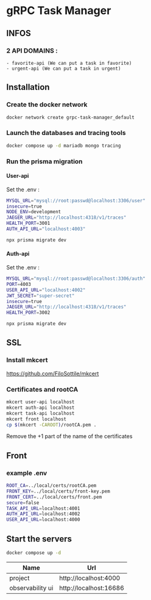 # gRPC Task Manager

## INFOS
### 2 API DOMAINS :
    - favorite-api (We can put a task in favorite)
    - urgent-api (We can put a task in urgent)

## Installation

### Create the docker network

```bash
docker network create grpc-task-manager_default
```

### Launch the databases and tracing tools

```bash
docker compose up -d mariadb mongo tracing
```

### Run the prisma migration
#### User-api

Set the .env :
```bash
MYSQL_URL="mysql://root:passwd@localhost:3306/user"
insecure=true
NODE_ENV=development
JAEGER_URL="http://localhost:4318/v1/traces"
HEALTH_PORT=3001
AUTH_API_URL="localhost:4003"
```

```bash
npx prisma migrate dev
```
#### Auth-api

Set the .env :
```bash
MYSQL_URL="mysql://root:passwd@localhost:3306/auth"
PORT=4003
USER_API_URL="localhost:4002"
JWT_SECRET="super-secret"
insecure=true
JAEGER_URL="http://localhost:4318/v1/traces"
HEALTH_PORT=3002
```

```bash
npx prisma migrate dev
```

## SSL

### Install mkcert 

https://github.com/FiloSottile/mkcert

### Certificates and rootCA

```bash
mkcert user-api localhost
mkcert auth-api localhost
mkcert task-api localhost
mkcert front localhost
cp $(mkcert -CAROOT)/rootCA.pem .
```

Remove the +1 part of the name of the certificates 

## Front

### example .env

```bash
ROOT_CA=../local/certs/rootCA.pem
FRONT_KEY=../local/certs/front-key.pem
FRONT_CERT=../local/certs/front.pem
secure=false
TASK_API_URL=localhost:4001
AUTH_API_URL=localhost:4002
USER_API_URL=localhost:4000
```

## Start the servers

```bash
docker compose up -d
```

| **Name**         | **Url**                |
|------------------|------------------------|
| project          | http://localhost:4000  |
| observability ui | http://localhost:16686 |
